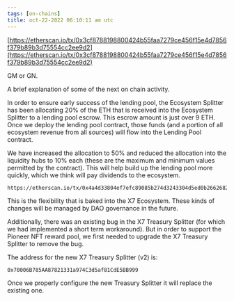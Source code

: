 ```yaml
---
tags: [on-chains]
title: oct-22-2022 06:10:11 am utc
---
```


[https://etherscan.io/tx/0x3cf8788198800424b55faa7279ce456f15e4d7856f379b89b3d75554cc2ee9d2](https://etherscan.io/tx/0x3cf8788198800424b55faa7279ce456f15e4d7856f379b89b3d75554cc2ee9d2)

GM or GN.

A brief explanation of some of the next on chain activity.

In order to ensure early success of the lending pool, the Ecosystem Splitter has been allocating 20% of the ETH that is received into the Ecosystem Splitter to a lending pool escrow. This escrow amount is just over 9 ETH. Once we deploy the lending pool contract, those funds (and a portion of all ecosystem revenue from all sources) will flow into the Lending Pool contract.

We have increased the allocation to 50% and reduced the allocation into the liquidity hubs to 10% each (these are the maximum and minimum values permitted by the contract). This will help build up the lending pool more quickly, which we think will pay dividends to the ecosystem.

    https://etherscan.io/tx/0x4a4d33804ef7efc89085b274d3243304d5ed0b2662682d2af422a5c8fd61a340

This is the flexibility that is baked into the X7 Ecosystem. These kinds of changes will be managed by DAO governance in the future.

Additionally, there was an existing bug in the X7 Treasury Splitter (for which we had implemented a short term workaround). But in order to support the Pioneer NFT reward pool, we first needed to upgrade the X7 Treasury Splitter to remove the bug.

The address for the new X7 Treasury Splitter (v2) is:

    0x70006B785AA87821331a974C3d5af81CdE5BB999

Once we properly configure the new Treasury Splitter it will replace the existing one.
